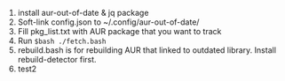 1. install aur-out-of-date & jq package
2. Soft-link config.json to ~/.config/aur-out-of-date/
3. Fill pkg_list.txt with AUR package that you want to track
4. Run `$bash ./fetch.bash`
5. rebuild.bash is for rebuilding AUR that linked to outdated library. Install rebuild-detector first.
6. test2
